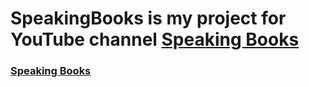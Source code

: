# SpeakingBooks is my project for YouTube channel [Speaking Books](https://www.youtube.com/channel/UCa0Fx7y6EbmmWvqugiMhMVg)
### [Speaking Books](https://yashghori.github.io/SpeakingBooks/)
